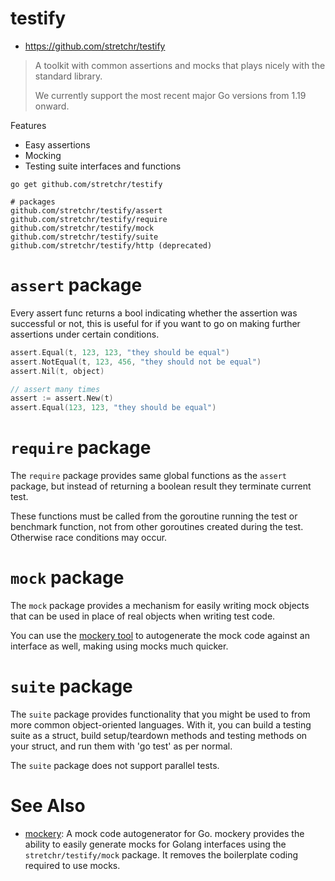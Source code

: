 # testify
* https://github.com/stretchr/testify

> A toolkit with common assertions and mocks that plays nicely with the standard library.
>
> We currently support the most recent major Go versions from 1.19 onward.

Features
- Easy assertions
- Mocking
- Testing suite interfaces and functions

```shell
go get github.com/stretchr/testify

# packages
github.com/stretchr/testify/assert
github.com/stretchr/testify/require
github.com/stretchr/testify/mock
github.com/stretchr/testify/suite
github.com/stretchr/testify/http (deprecated)
```

# `assert` package

Every assert func returns a bool indicating whether the assertion was successful or not, this is useful for if you want to go on making further assertions under certain conditions.

```go
assert.Equal(t, 123, 123, "they should be equal")
assert.NotEqual(t, 123, 456, "they should not be equal")
assert.Nil(t, object)

// assert many times
assert := assert.New(t)
assert.Equal(123, 123, "they should be equal")
```

# `require` package

The `require` package provides same global functions as the `assert` package, but instead of returning a boolean result they terminate current test. 

These functions must be called from the goroutine running the test or benchmark function, not from other goroutines created during the test. Otherwise race conditions may occur.

# `mock` package

The `mock` package provides a mechanism for easily writing mock objects that can be used in place of real objects when writing test code.

You can use the [mockery tool](https://vektra.github.io/mockery/latest/) to autogenerate the mock code against an interface as well, making using mocks much quicker.

# `suite` package

The `suite` package provides functionality that you might be used to from more common object-oriented languages. With it, you can build a testing suite as a struct, build setup/teardown methods and testing methods on your struct, and run them with 'go test' as per normal.

The `suite` package does not support parallel tests.

# See Also
* [mockery](https://github.com/vektra/mockery): A mock code autogenerator for Go. mockery provides the ability to easily generate mocks for Golang interfaces using the `stretchr/testify/mock` package. It removes the boilerplate coding required to use mocks.
